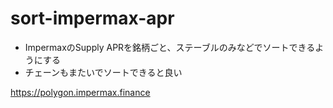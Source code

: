 # sort-impermax-apr

- ImpermaxのSupply APRを銘柄ごと、ステーブルのみなどでソートできるようにする
- チェーンもまたいでソートできると良い

https://polygon.impermax.finance
